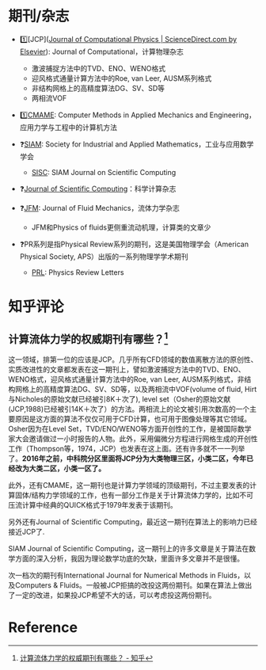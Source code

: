 # 期刊/杂志

- :one:[JCP]([Journal of Computational Physics | ScienceDirect.com by Elsevier](https://www.sciencedirect.com/journal/journal-of-computational-physics)): Journal of Computational，计算物理杂志 
  - 激波捕捉方法中的TVD、ENO、WENO格式
  - 迎风格式通量计算方法中的Roe, van Leer, AUSM系列格式
  - 非结构网格上的高精度算法DG、SV、SD等
  - 两相流VOF

- :one:[CMAME](https://www.sciencedirect.com/journal/computer-methods-in-applied-mechanics-and-engineering): Computer Methods in Applied Mechanics and Engineering，应用力学与工程中的计算机方法
- :question:[SIAM]((https://www.siam.org/)): Society for Industrial and Applied Mathematics，工业与应用数学学会
  - [SISC](https://www.siam.org/publications/siam-journals/siam-journal-on-scientific-computing/): SIAM Journal on Scientific Computing
- :question:[Journal of Scientific Computing](https://link.springer.com/journal/10915)：科学计算杂志
- :question:[JFM](https://www.cambridge.org/core/journals/journal-of-fluid-mechanics): Journal of Fluid Mechanics，流体力学杂志
  - JFM和Physics of fluids更侧重流动机理，计算类的文章少
- :question:PR系列是指Physical Review系列的期刊，这是美国物理学会（American Physical Society, APS）出版的一系列物理学学术期刊
  - [PRL](https://journals.aps.org/prl/): Physics Review Letters

# 知乎评论

## 计算流体力学的权威期刊有哪些？[^1]

这一领域，排第一位的应该是JCP。几乎所有CFD领域的数值离散方法的原创性、实质改进性的文章都发表在这一期刊上，譬如激波捕捉方法中的TVD、ENO、WENO格式，迎风格式通量计算方法中的Roe, van Leer, AUSM系列格式，非结构网格上的高精度算法DG、SV、SD等，以及两相流中VOF(volume of fluid, Hirt与Nicholes的原始文献已经被引8K＋次了), level set（Osher的原始文献(JCP,1988)已经被引14K＋次了）的方法。两相流上的论文被引用次数高的一个主要原因是这方面的算法不仅仅可用于CFD计算，也可用于图像处理等其它领域。Osher因为在Level Set，TVD/ENO/WENO等方面开创性的工作，是被国际数学家大会邀请做过一小时报告的人物。此外，采用偏微分方程进行网格生成的开创性工作（Thompson等，1974，JCP）也发表在这上面。还有许多就不一一列举了。**2016年之前，中科院分区里面将JCP分为大类物理三区，小类二区，今年已经改为大类二区，小类一区了。**

此外，还有CMAME，这一期刊也是计算力学领域的顶级期刊，不过主要发表的计算固体/结构力学领域的工作，也有一部分工作是关于计算流体力学的，比如不可压流计算中经典的QUICK格式于1979年发表于该期刊。

另外还有Journal of Scientific Computing，最近这一期刊在算法上的影响力已经接近JCP了.

SIAM Journal of Scientific Computing，这一期刊上的许多文章是关于算法在数学方面的深入分析，我因为理论数学功底的欠缺，里面许多文章并不是很懂。

次一档次的期刊有International Journal for Numerical Methods in Fluids，以及Computers & Fluids。一般被JCP拒搞的改投这两份期刊。如果在算法上做出了一定的改进，如果投JCP希望不大的话，可以考虑投这两份期刊。

# Reference

[^1]: [计算流体力学的权威期刊有哪些？ - 知乎](https://www.zhihu.com/question/24304678/answer/223864397)